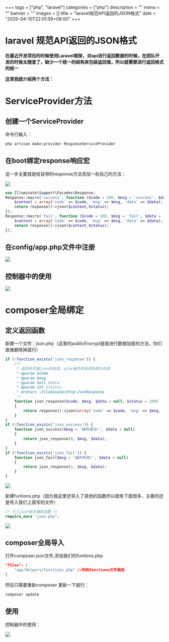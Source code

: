 +++
tags = ["php", "laravel"]
categories = ["php"]
description = ""
menu = ""
banner = ""
images = []
title = "laravel规范API返回的JSON格式"
date = "2020-04-10T22:01:59+08:00"
+++


# laravel 规范API返回的JSON格式

**在最近开发项目的时候使用Laravel框架，对api进行返回数据的时候，在团队开发的时候太随意了，缺少一个统一的结构来包装返回值，所以就需要进行返回格式的统一**

**这里我就介绍两个方法：**

# ServiceProvider方法

## 创建一个ServiceProvider

命令行输入：

```sh
php artisan make:provider ResponseServiceProvider
```

## 在boot绑定response响应宏

这一步主要就是给自带的response方法添加一些自己的方法：

![](https://oss.myxy99.cn/images/2020/07/16/20200716220732.png)

```php
use Illuminate\Support\Facades\Response;
Response::macro('success', function ($code = 200, $msg = 'success', $data = '',$status = 200) {
    $content = array('code' => $code, 'msg' => $msg, 'data' => $data);
    return response()->json($content,$status);
});
Response::macro('fail', function ($code = 100, $msg = 'fail', $data = '',$status = 200) {
    $content = array('code' => $code, 'msg' => $msg, 'data' => $data);
    return response()->json($content,$status);
});

```

## 在config/app.php文件中注册

![](https://oss.myxy99.cn/images/2020/07/16/20200716220817.png)


## 控制器中的使用

![](https://oss.myxy99.cn/images/2020/07/16/20200716220846.png)


# composer全局绑定

## 定义返回函数

新建一个文件：json.php（这里的publicEncrypt是我进行数据加密的方法，你们直接删除掉就行）

```php
if (!function_exists('json_response')) {
    /**
     * 返回给页面json的信息，ajax操作时返回的提示信息
     * @param $code
     * @param $msg
     * @param null $data
     * @param int $status
     * @return \Illuminate\Http\JsonResponse
     */
    function json_response($code, $msg, $data = null, $status = 200)
    {
        return response()->json(array('code' => $code, 'msg' => $msg, 'data' => $data == null ? null : publicEncrypt($data)), $status);
    }
}
if (!function_exists('json_success')) {
    function json_success($msg = '操作成功!', $data = null)
    {
        return json_response(0, $msg, $data);
    }
}
if (!function_exists('json_fail')) {
    function json_fail($msg = '操作失败!', $data = null)
    {
        return json_response(1, $msg, $data);
    }
}

```
![](https://oss.myxy99.cn/images/2020/07/16/20200716221718.png)


新建funtions.php（因为我这里还导入了其他的函数所以就有下面很多，主要的还是导入我们上面写的文件）

```php
/* 引入json相关辅助函数 */
require_once "json.php";

```

![](https://oss.myxy99.cn/images/2020/07/16/20200716221853.png)


## composer全局导入

打开composer.json文件,添加我们的funtions.php

```json
"files": [
    "app/Helpers/functions.php" //你的functions文件路径
]

```

然后只需要重新composer 更新一下就行：

```php
composer update

```

## 使用

控制器中的使用：

![](https://oss.myxy99.cn/images/2020/07/16/20200716222336.png)